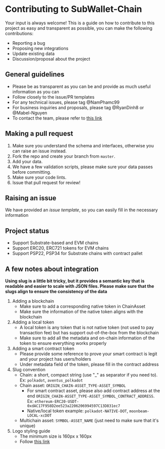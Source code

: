 # Contributing to SubWallet-Chain
Your input is always welcome! This is a guide on how to contribute to this project as easy and transparent as possible, you can make the following contributions:
- Reporting a bug
- Proposing new integrations
- Update existing data
- Discussion/proposal about the project

## General guidelines
- Please be as transparent as you can be and provide as much useful information as you can
- Follow closely to the issue/PR templates
- For any technical issues, please tag @NamPhamc99
- For business inquiries and proposals, please tag @RyanDinh8 or @Mabel-Nguyen
- To contact the team, please refer to [this link](https://linktr.ee/subwallet.app)

## Making a pull request
1. Make sure you understand the schema and interfaces, otherwise you can raise an issue instead.
2. Fork the repo and create your branch from `master`.
3. Add your data.
4. We have a few validation scripts, please make sure your data passes before committing.
5. Make sure your code lints.
6. Issue that pull request for review!

## Raising an issue
We have provided an *issue template*, so you can easily fill in the necessary information

## Project status
- Support Substrate-based and EVM chains
- Support ERC20, ERC721 tokens for EVM chains
- Support PSP22, PSP34 for Substrate chains with contract pallet

## A few notes about integration
**Using slug is a little bit tricky, but it provides a semantic key that is readable and easier to scale with JSON files. Please make sure that the slugs align to ensure the consistency of the data**

1. Adding a blockchain
   - Make sure to add a corresponding native token in ChainAsset
   - Make sure the information of the native token aligns with the blockchain
2. Adding a local token
   - A local token is any token that is not native token (not used to pay transaction fee) but has support out-of-the-box from the blockchain
   - Make sure to add all the metadata and on-chain information of the token to ensure everything works properly
3. Adding a smart contract token
   - Please provide some reference to prove your smart contract is legit and your project has users/holders
   - Under metadata field of the token, please fill in the contract address
4. Slug convention
   - Chain: a short, compact string (use "_" as separator if you need to). Ex: `polkadot`, `aventus_polkadot`
   - Chain asset: `ORIGIN_CHAIN-ASSET_TYPE-ASSET_SYMBOL`
     - For smart contract asset, please also add contract address at the end `ORIGIN_CHAIN-ASSET_TYPE-ASSET_SYMBOL_CONTRACT_ADDRESS`. Ex: `ethereum-ERC20-USDT-0xdAC17F958D2ee523a2206206994597C13D831ec7`
     - Native/local token example: `polkadot-NATIVE-DOT`, `moonbeam-LOCAL-xcDOT`
   - Multichain asset: `SYMBOL-ASSET_NAME` (just need to make sure that it's unique)
5. Logo styling guide
   - The minimum size is 160px x 160px
   - Follow [this link](https://www.figma.com/file/PxPvXw5woBernBu3BtwxkX/Polkadot-Project-Logo?node-id=13-2096&t=dwcwfywiIfHXXiBv-0)
